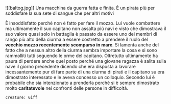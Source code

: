 ![[baltog.jpg]]
Una macchina da guerra fatta e finita. È un pirata più per soddisfare la sua sete di sangue che per altri motivi

È insoddisfatto perché non è fatto per fare il mozzo. Lui vuole combattere ma ultimamente il suo capitano non assalta più navi e visto che dimostrava il suo valore quasi solo in battaglia è passato da essere uno dei membri di rango più alto della ciurma a essere costretto a prendere il ruolo del **vecchio mozzo recentemente scomparso in mare**.
Si lamenta anche del fatto che a nessun altro della ciurma sembra importare la cosa e si sono rammolliti tutti seguendo le orme del capitano.
Oltretutto ultimamente ha paura di perdere anche quel posto perché una giovane ragazza è salita sulla nave il giorno precedente dicendo che era disposta a lavorare incessantemente pur di fare parte di una ciurma di pirati e il capitano su era dimostrato interessato e le aveva concesso un colloquio. 
Secondo lui è probabile che sia intenzionato a prenderla perché si è sempre dimostrato molto **caritatevole** nei confronti delle persone in difficoltà.


```statblock
creature: Giff
```
